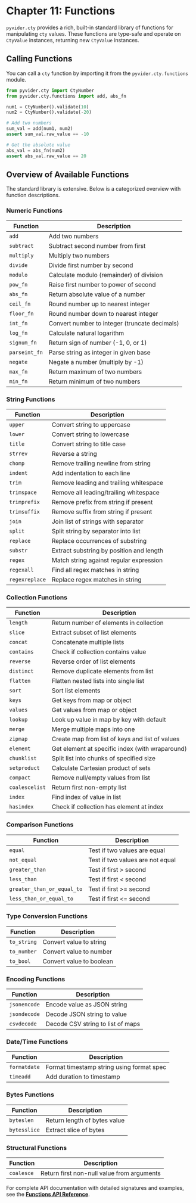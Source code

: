 # Chapter 11: Functions

`pyvider.cty` provides a rich, built-in standard library of functions for manipulating `cty` values. These functions are type-safe and operate on `CtyValue` instances, returning new `CtyValue` instances.

## Calling Functions

You can call a `cty` function by importing it from the `pyvider.cty.functions` module.

```python
from pyvider.cty import CtyNumber
from pyvider.cty.functions import add, abs_fn

num1 = CtyNumber().validate(10)
num2 = CtyNumber().validate(-20)

# Add two numbers
sum_val = add(num1, num2)
assert sum_val.raw_value == -10

# Get the absolute value
abs_val = abs_fn(num2)
assert abs_val.raw_value == 20
```

## Overview of Available Functions

The standard library is extensive. Below is a categorized overview with function descriptions.

### Numeric Functions

| Function | Description |
|----------|-------------|
| `add` | Add two numbers |
| `subtract` | Subtract second number from first |
| `multiply` | Multiply two numbers |
| `divide` | Divide first number by second |
| `modulo` | Calculate modulo (remainder) of division |
| `pow_fn` | Raise first number to power of second |
| `abs_fn` | Return absolute value of a number |
| `ceil_fn` | Round number up to nearest integer |
| `floor_fn` | Round number down to nearest integer |
| `int_fn` | Convert number to integer (truncate decimals) |
| `log_fn` | Calculate natural logarithm |
| `signum_fn` | Return sign of number (-1, 0, or 1) |
| `parseint_fn` | Parse string as integer in given base |
| `negate` | Negate a number (multiply by -1) |
| `max_fn` | Return maximum of two numbers |
| `min_fn` | Return minimum of two numbers |

### String Functions

| Function | Description |
|----------|-------------|
| `upper` | Convert string to uppercase |
| `lower` | Convert string to lowercase |
| `title` | Convert string to title case |
| `strrev` | Reverse a string |
| `chomp` | Remove trailing newline from string |
| `indent` | Add indentation to each line |
| `trim` | Remove leading and trailing whitespace |
| `trimspace` | Remove all leading/trailing whitespace |
| `trimprefix` | Remove prefix from string if present |
| `trimsuffix` | Remove suffix from string if present |
| `join` | Join list of strings with separator |
| `split` | Split string by separator into list |
| `replace` | Replace occurrences of substring |
| `substr` | Extract substring by position and length |
| `regex` | Match string against regular expression |
| `regexall` | Find all regex matches in string |
| `regexreplace` | Replace regex matches in string |

### Collection Functions

| Function | Description |
|----------|-------------|
| `length` | Return number of elements in collection |
| `slice` | Extract subset of list elements |
| `concat` | Concatenate multiple lists |
| `contains` | Check if collection contains value |
| `reverse` | Reverse order of list elements |
| `distinct` | Remove duplicate elements from list |
| `flatten` | Flatten nested lists into single list |
| `sort` | Sort list elements |
| `keys` | Get keys from map or object |
| `values` | Get values from map or object |
| `lookup` | Look up value in map by key with default |
| `merge` | Merge multiple maps into one |
| `zipmap` | Create map from list of keys and list of values |
| `element` | Get element at specific index (with wraparound) |
| `chunklist` | Split list into chunks of specified size |
| `setproduct` | Calculate Cartesian product of sets |
| `compact` | Remove null/empty values from list |
| `coalescelist` | Return first non-empty list |
| `index` | Find index of value in list |
| `hasindex` | Check if collection has element at index |

### Comparison Functions

| Function | Description |
|----------|-------------|
| `equal` | Test if two values are equal |
| `not_equal` | Test if two values are not equal |
| `greater_than` | Test if first > second |
| `less_than` | Test if first < second |
| `greater_than_or_equal_to` | Test if first >= second |
| `less_than_or_equal_to` | Test if first <= second |

### Type Conversion Functions

| Function | Description |
|----------|-------------|
| `to_string` | Convert value to string |
| `to_number` | Convert value to number |
| `to_bool` | Convert value to boolean |

### Encoding Functions

| Function | Description |
|----------|-------------|
| `jsonencode` | Encode value as JSON string |
| `jsondecode` | Decode JSON string to value |
| `csvdecode` | Decode CSV string to list of maps |

### Date/Time Functions

| Function | Description |
|----------|-------------|
| `formatdate` | Format timestamp string using format spec |
| `timeadd` | Add duration to timestamp |

### Bytes Functions

| Function | Description |
|----------|-------------|
| `byteslen` | Return length of bytes value |
| `bytesslice` | Extract slice of bytes |

### Structural Functions

| Function | Description |
|----------|-------------|
| `coalesce` | Return first non-null value from arguments |

For complete API documentation with detailed signatures and examples, see the **[Functions API Reference](../../api/functions.md)**.
